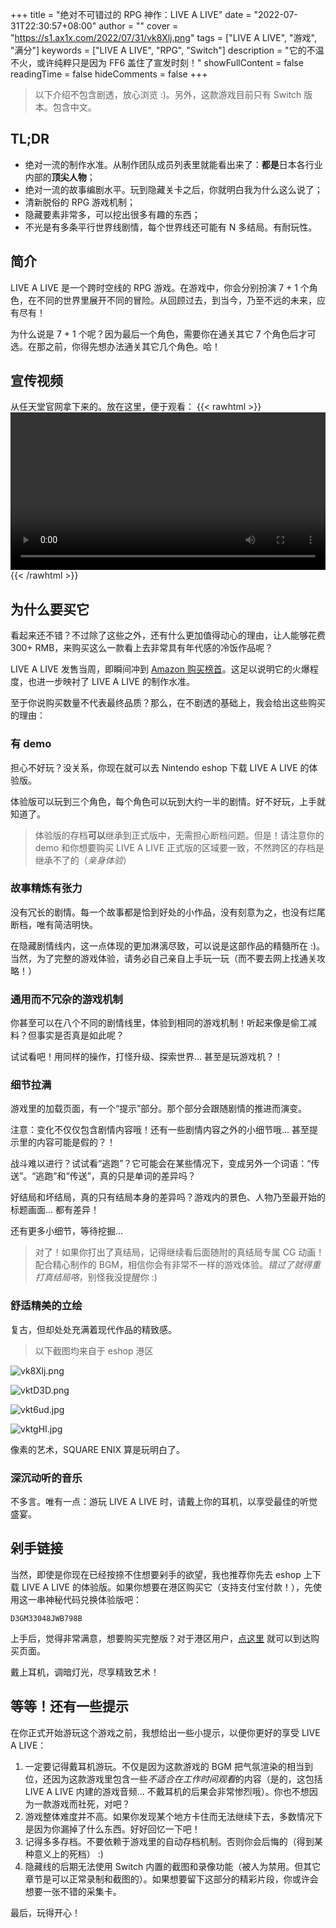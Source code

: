 +++
title = "绝对不可错过的 RPG 神作：LIVE A LIVE"
date = "2022-07-31T22:30:57+08:00"
author = ""
cover = "https://s1.ax1x.com/2022/07/31/vk8Xlj.png"
tags = ["LIVE A LIVE", "游戏", "满分"]
keywords = ["LIVE A LIVE", "RPG", "Switch"]
description = "它的不温不火，或许纯粹只是因为 FF6 盖住了宣发时刻！"
showFullContent = false
readingTime = false
hideComments = false
+++

> 以下介绍不包含剧透，放心浏览 :)。另外，这款游戏目前只有 Switch 版本。包含中文。

## TL;DR

- 绝对一流的制作水准。从制作团队成员列表里就能看出来了：**都是**日本各行业内部的**顶尖人物**；
- 绝对一流的故事编剧水平。玩到隐藏关卡之后，你就明白我为什么这么说了；
- 清新脱俗的 RPG 游戏机制；
- 隐藏要素非常多，可以挖出很多有趣的东西；
- 不光是有多条平行世界线剧情，每个世界线还可能有 N 多结局。有耐玩性。

## 简介

LIVE A LIVE 是一个跨时空线的 RPG 游戏。在游戏中，你会分别扮演 7 + 1 个角色，在不同的世界里展开不同的冒险。从回顾过去，到当今，乃至不远的未来，应有尽有！

为什么说是 7 + 1 个呢？因为最后一个角色，需要你在通关其它 7 个角色后才可选。在那之前，你得先想办法通关其它几个角色。哈！

## 宣传视频

从任天堂官网拿下来的。放在这里，便于观看：
{{< rawhtml >}}
<video width=100% controls src="https://share.pokon548.ink/api/raw/?path=/lfl.mp4">
</video>
{{< /rawhtml >}}

## 为什么要买它

看起来还不错？不过除了这些之外，还有什么更加值得动心的理由，让人能够花费 300+ RMB，来购买这么一款看上去非常具有年代感的冷饭作品呢？

LIVE A LIVE 发售当周，即瞬间冲到 [Amazon 购买榜首](https://www.famitsu.com/news/202207/28270100.html)。这足以说明它的火爆程度，也进一步映衬了 LIVE A LIVE 的制作水准。

至于你说购买数量不代表最终品质？那么，在不剧透的基础上，我会给出这些购买的理由：

### 有 demo
担心不好玩？没关系，你现在就可以去 Nintendo eshop 下载 LIVE A LIVE 的体验版。

体验版可以玩到三个角色，每个角色可以玩到大约一半的剧情。好不好玩，上手就知道了。

> 体验版的存档**可以**继承到正式版中，无需担心断档问题。但是！请注意你的 demo 和你想要购买 LIVE A LIVE 正式版的区域要一致，不然跨区的存档是继承不了的（*亲身体验*）

### 故事精炼有张力
没有冗长的剧情。每一个故事都是恰到好处的小作品，没有刻意为之，也没有烂尾断档，唯有简洁明快。

在隐藏剧情线内，这一点体现的更加淋漓尽致，可以说是这部作品的精髓所在 :)。当然，为了完整的游戏体验，请务必自己亲自上手玩一玩（而不要去网上找通关攻略！）

### 通用而不冗杂的游戏机制
你甚至可以在八个不同的剧情线里，体验到相同的游戏机制！听起来像是偷工减料？但事实是否真是如此呢？

试试看吧！用同样的操作，打怪升级、探索世界... 甚至是玩游戏机？！

### 细节拉满
游戏里的加载页面，有一个“提示”部分。那个部分会跟随剧情的推进而演变。

注意：变化不仅仅包含剧情内容哦！还有一些剧情内容之外的小细节哦... 甚至提示里的内容可能是假的？！

战斗难以进行？试试看“逃跑”？它可能会在某些情况下，变成另外一个词语：“传送”。“逃跑”和“传送”，真的只是单词的差异吗？

好结局和坏结局，真的只有结局本身的差异吗？游戏内的景色、人物乃至最开始的标题画面... 都有差异！

还有更多小细节，等待挖掘...

> 对了！如果你打出了真结局，记得继续看后面随附的真结局专属 CG 动画！配合精心制作的 BGM，相信你会有非常不一样的游戏体验。*错过了就得重打真结局咯*，别怪我没提醒你 :)

### 舒适精美的立绘
复古，但却处处充满着现代作品的精致感。
> 以下截图均来自于 eshop 港区

![vk8Xlj.png](https://s1.ax1x.com/2022/07/31/vktYu9.jpg)

![vktD3D.png](https://s1.ax1x.com/2022/07/31/vktD3D.jpg)

![vkt6ud.jpg](https://s1.ax1x.com/2022/07/31/vkt6ud.jpg)

![vktgHI.jpg](https://s1.ax1x.com/2022/07/31/vktgHI.jpg)

像素的艺术，SQUARE ENIX 算是玩明白了。

### 深沉动听的音乐
不多言。唯有一点：游玩 LIVE A LIVE 时，请戴上你的耳机，以享受最佳的听觉盛宴。

## 剁手链接
当然，即使是你现在已经按捺不住想要剁手的欲望，我也推荐你先去 eshop 上下载 LIVE A LIVE 的体验版。如果你想要在港区购买它（支持支付宝付款！），先使用这一串神秘代码兑换体验版吧：

```shell-session
D3GM33048JWB798B
```

上手后，觉得非常满意，想要购买完整版？对于港区用户，[点这里](https://store.nintendo.com.hk/70010000050944) 就可以到达购买页面。

戴上耳机，调暗灯光，尽享精致艺术！

## 等等！还有一些提示
在你正式开始游玩这个游戏之前，我想给出一些小提示，以便你更好的享受 LIVE A LIVE：

1. 一定要记得戴耳机游玩。不仅是因为这款游戏的 BGM 把气氛渲染的相当到位，还因为这款游戏里包含一些*不适合在工作时间观看*的内容（是的，这包括 LIVE A LIVE 内建的游戏音频... 不戴耳机的后果会非常惨烈哦）。你也不想因为一款游戏而社死，对吧？
2. 游戏整体难度并不高。如果你发现某个地方卡住而无法继续下去，多数情况下是因为你漏掉了什么东西。好好回忆一下吧！
3. 记得多多存档。不要依赖于游戏里的自动存档机制。否则你会后悔的（得到某种意义上的死档） :)
4. 隐藏线的后期无法使用 Switch 内置的截图和录像功能（被人为禁用。但其它章节是可以正常录制和截图的）。如果想要留下这部分的精彩片段，你或许会想要一张不错的采集卡。

最后，玩得开心！